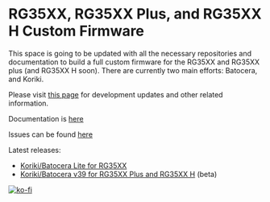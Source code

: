 # RG35XX, RG35XX Plus, and RG35XX H Custom Firmware

This space is going to be updated with all the necessary repositories and documentation to build a full custom firmware for the RG35XX and RG35XX plus (and RG35XX H soon). There are currently two main efforts: Batocera, and Koriki.

Please visit [this page](https://ko-fi.com/acmeplus) for development updates and other related information.

Documentation is [here](https://rg35xx-cfw.github.io)

Issues can be found [here](https://github.com/rg35xx-cfw/rg35xx-cfw.github.io/issues)

Latest releases: 
* [Koriki/Batocera Lite for RG35XX](https://github.com/rg35xx-cfw/Koriki/releases/tag/koriki_batocera_rg35xx_20240105)
* [Koriki/Batocera v39 for RG35XX Plus and RG35XX H](https://github.com/rg35xx-cfw/rg35xx-cfw.github.io/releases/tag/rg35xx_plus_h_batocera_20240220) (beta)


[![ko-fi](https://ko-fi.com/img/githubbutton_sm.svg)](https://ko-fi.com/A0A1J951S)
